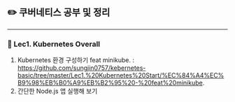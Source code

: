 ## ✏️ 쿠버네티스 공부 및 정리
***
### 🚀 Lec1. Kubernetes Overall
1. Kubernetes 환경 구성하기 feat minikube. : https://github.com/sungjin0757/kebernetes-basic/tree/master/Lec1.%20Kubernetes%20Start/%EC%84%A4%EC%B9%98%EB%B0%A9%EB%B2%95%20-%20feat%20minikube.
2. 간단한 Node.js 앱 실행해 보기